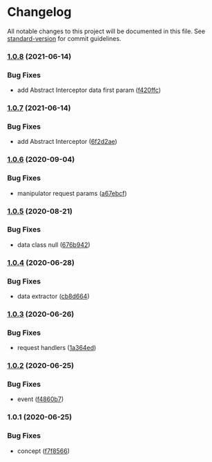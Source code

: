 # Changelog

All notable changes to this project will be documented in this file. See [standard-version](https://github.com/conventional-changelog/standard-version) for commit guidelines.

### [1.0.8](https://github.com/freedomsex/api-interceptor-bundle/compare/v1.0.7...v1.0.8) (2021-06-14)


### Bug Fixes

* add Abstract Interceptor data first param ([f420ffc](https://github.com/freedomsex/api-interceptor-bundle/commit/f420ffc513bd013273422743eabf946b9a7119d7))

### [1.0.7](https://github.com/freedomsex/api-interceptor-bundle/compare/v1.0.6...v1.0.7) (2021-06-14)


### Bug Fixes

* add Abstract Interceptor ([6f2d2ae](https://github.com/freedomsex/api-interceptor-bundle/commit/6f2d2aed223873f9a22bfcec8dd010bc8020b24e))

### [1.0.6](https://github.com/freedomsex/api-interceptor-bundle/compare/v1.0.5...v1.0.6) (2020-09-04)


### Bug Fixes

* manipulator request params ([a67ebcf](https://github.com/freedomsex/api-interceptor-bundle/commit/a67ebcf666f5362583053e8e6aa0a2ed4c670c89))

### [1.0.5](https://github.com/freedomsex/api-interceptor-bundle/compare/v1.0.4...v1.0.5) (2020-08-21)


### Bug Fixes

* data class null ([676b942](https://github.com/freedomsex/api-interceptor-bundle/commit/676b9425d28005fa0032ae5aea482b5e85181666))

### [1.0.4](https://github.com/freedomsex/api-interceptor-bundle/compare/v1.0.3...v1.0.4) (2020-06-28)


### Bug Fixes

* data extractor ([cb8d664](https://github.com/freedomsex/api-interceptor-bundle/commit/cb8d664a2bf14189a0713d0250564fc384b6c624))

### [1.0.3](https://github.com/freedomsex/api-interceptor-bundle/compare/v1.0.2...v1.0.3) (2020-06-26)


### Bug Fixes

* request handlers ([1a364ed](https://github.com/freedomsex/api-interceptor-bundle/commit/1a364ed70b15975cd07de6e79745d10992488a2f))

### [1.0.2](https://github.com/freedomsex/api-interceptor-bundle/compare/v1.0.1...v1.0.2) (2020-06-25)


### Bug Fixes

* event ([f4860b7](https://github.com/freedomsex/api-interceptor-bundle/commit/f4860b7de2fb710ba73aafcf9ed40126d93998ae))

### 1.0.1 (2020-06-25)


### Bug Fixes

* concept ([f7f8566](https://github.com/freedomsex/api-interceptor-bundle/commit/f7f856645bbee5d4c0acc5a226d2057aaf3e91c2))
